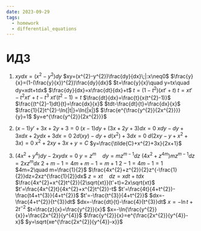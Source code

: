 ```yaml
---
date: 2023-09-29
tags:
  - homework
  - differential_equations
---
```

# ИДЗ
1. $xydx=(x^{2}-y^{2})dy$
   $xy=(x^{2}-y^{2})\frac{dy}{dx}\;|:x\neq0$
   $\frac{y}{x}=(1-(\frac{y}{x})^{2})\frac{dy}{dx}$
   $t=\frac{y}{x}\quad y=tx\quad dy=xdt+tdx$
   $\frac{dy}{dx}=x\frac{dt}{dx}+t$
   $t=(1-t^{2})(xt'+t)$
   $t=xt'-t^{2}xt'+t-t^{3}$
   $xt'(t^{2}-1)=t$
   $\frac{dt}{dx}=\frac{t}{x(t^{2}-1)}$
   $\frac{(t^{2}-1)dt}{t}=\frac{dx}{x}$
   $tdt-\frac{dt}{t}=\frac{dx}{x}$
   $\frac{1}{2}t^{2}-\ln{|t|}=\ln{|x|}$
   $\frac{e^{\frac{y^{2}}{2x^{2}}}}{y}=1$
   $y=e^{\frac{y^{2}}{2x^{2}}}$
   
1. $(x-1)y'+3x+2y+3=0$
   $(x-1)dy+(3x+2y+3)dx=0$
   $xdy-dy+3xdx+2ydx+3dx=0$
   $2d(xy)-dy+d(x^{2})+3dx=0$
   $d(2xy-y+x^{2}+3x)=0$
   $x^{2}+2xy+3x+y=C$
   $y=\frac{\tilde{C}+x^{2}+3x}{2x+1}$

1. $(4x^{2}+y^{4})dy-2xydx=0$
   $y=z^{m}\quad dy=mz^{m-1}dz$
   $(4x^{2}+z^{4m})mz^{m-1}dz=2xz^{m}dx$
   $2+m-1=4m+m-1=m+1$
   $2-1=4m-1=1$
   $4m=2\quad m=\frac{1}{2}$
   $\frac{4x^{2}+z^{2}}{2}z^{-\frac{1}{2}}dz=2xz^{\frac{1}{2}}dx$
   $z=xt\quad dz=xdt+tdx$
   $\frac{4x^{2}+x^{2}t^{2}}{2\sqrt{xt}}(t'+t)=2x\sqrt{xt}$
   $t'=\frac{4x^{2}t}{4x^{2}+x^{2}t^{2}}-t$
   $t'=\frac{4t}{4+t^{2}}-\frac{t4+t^{3}}{4+t^{2}}$
   $t'=-\frac{t^{3}}{4+t^{2}}$
   $dx=-\frac{4+t^{2}}{t^{3}}dt$
   $dx=-\frac{dt}{t}-\frac{4}{t^{3}}dt$
   $x=-\ln{t}+2t^{-2}$
   $t=\frac{z}{x}=\frac{y^{2}}{x}$
   $x=-\ln{\frac{y^{2}}{x}}+\frac{2x^{2}}{y^{4}}$
   $\frac{y^{2}}{x}=e^{\frac{2x^{2}}{y^{4}}-x}$
   $y=\sqrt{xe^{\frac{2x^{2}}{y^{4}}-x}}$
